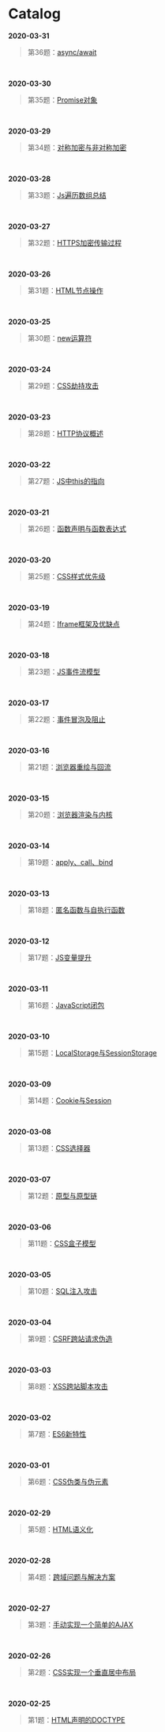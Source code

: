 # Catalog

**2020-03-31**
> 第36题：[async/await](https://github.com/WindrunnerMax/EveryDay/blob/master/JavaScript/async%E3%80%81await.md)

<br>

**2020-03-30**
> 第35题：[Promise对象](https://github.com/WindrunnerMax/EveryDay/blob/master/JavaScript/Promise%E5%AF%B9%E8%B1%A1.md)

<br>

**2020-03-29**
> 第34题：[对称加密与非对称加密](https://github.com/WindrunnerMax/EveryDay/blob/master/Browser/%E5%AF%B9%E7%A7%B0%E5%8A%A0%E5%AF%86%E4%B8%8E%E9%9D%9E%E5%AF%B9%E7%A7%B0%E5%8A%A0%E5%AF%86.md)

<br>

**2020-03-28**
> 第33题：[Js遍历数组总结](https://github.com/WindrunnerMax/EveryDay/blob/master/JavaScript/Js%E9%81%8D%E5%8E%86%E6%95%B0%E7%BB%84%E6%80%BB%E7%BB%93.md)

<br>

**2020-03-27**
> 第32题：[HTTPS加密传输过程](https://github.com/WindrunnerMax/EveryDay/blob/master/Browser/HTTPS%E5%8A%A0%E5%AF%86%E4%BC%A0%E8%BE%93%E8%BF%87%E7%A8%8B.md)

<br>

**2020-03-26**
> 第31题：[HTML节点操作](https://github.com/WindrunnerMax/EveryDay/blob/master/HTML/HTML%E8%8A%82%E7%82%B9%E6%93%8D%E4%BD%9C.md)

<br>

**2020-03-25**
> 第30题：[new运算符](https://github.com/WindrunnerMax/EveryDay/blob/master/JavaScript/new%E8%BF%90%E7%AE%97%E7%AC%A6.md)

<br>

**2020-03-24**
> 第29题：[CSS劫持攻击](https://github.com/WindrunnerMax/EveryDay/blob/master/Browser/CSS%E5%8A%AB%E6%8C%81%E6%94%BB%E5%87%BB.md)

<br>

**2020-03-23**
> 第28题：[HTTP协议概述](https://github.com/WindrunnerMax/EveryDay/blob/master/Browser/HTTP%E5%8D%8F%E8%AE%AE%E6%A6%82%E8%BF%B0.md)

<br>

**2020-03-22**
> 第27题：[JS中this的指向](https://github.com/WindrunnerMax/EveryDay/blob/master/JavaScript/JS%E4%B8%ADthis%E7%9A%84%E6%8C%87%E5%90%91.md)

<br>

**2020-03-21**
> 第26题：[函数声明与函数表达式](https://github.com/WindrunnerMax/EveryDay/blob/master/JavaScript/%E5%87%BD%E6%95%B0%E5%A3%B0%E6%98%8E%E4%B8%8E%E5%87%BD%E6%95%B0%E8%A1%A8%E8%BE%BE%E5%BC%8F.md)

<br>

**2020-03-20**
> 第25题：[CSS样式优先级](https://github.com/WindrunnerMax/EveryDay/blob/master/CSS/CSS%E6%A0%B7%E5%BC%8F%E4%BC%98%E5%85%88%E7%BA%A7.md)

<br>

**2020-03-19**
> 第24题：[Iframe框架及优缺点](https://github.com/WindrunnerMax/EveryDay/blob/master/HTML/Iframe%E6%A1%86%E6%9E%B6%E5%8F%8A%E4%BC%98%E7%BC%BA%E7%82%B9.md)

<br>

**2020-03-18**
> 第23题：[JS事件流模型](https://github.com/WindrunnerMax/EveryDay/blob/master/JavaScript/JS%E4%BA%8B%E4%BB%B6%E6%B5%81%E6%A8%A1%E5%9E%8B.md)

<br>

**2020-03-17**
> 第22题：[事件冒泡及阻止](https://github.com/WindrunnerMax/EveryDay/blob/master/JavaScript/%E4%BA%8B%E4%BB%B6%E5%86%92%E6%B3%A1%E5%8F%8A%E9%98%BB%E6%AD%A2.md)

<br>

**2020-03-16**
> 第21题：[浏览器重绘与回流](https://github.com/WindrunnerMax/EveryDay/blob/master/Browser/%E6%B5%8F%E8%A7%88%E5%99%A8%E9%87%8D%E7%BB%98%E4%B8%8E%E5%9B%9E%E6%B5%81.md)

<br>

**2020-03-15**
> 第20题：[浏览器渲染与内核](https://github.com/WindrunnerMax/EveryDay/blob/master/Browser/%E6%B5%8F%E8%A7%88%E5%99%A8%E6%B8%B2%E6%9F%93%E4%B8%8E%E5%86%85%E6%A0%B8.md)

<br>

**2020-03-14**
> 第19题：[apply、call、bind](https://github.com/WindrunnerMax/EveryDay/blob/master/JavaScript/apply%E3%80%81call%E3%80%81bind.md)

<br>

**2020-03-13**
> 第18题：[匿名函数与自执行函数](https://github.com/WindrunnerMax/EveryDay/blob/master/JavaScript/%E2%80%8B%E5%8C%BF%E5%90%8D%E5%87%BD%E6%95%B0%E4%B8%8E%E8%87%AA%E6%89%A7%E8%A1%8C%E5%87%BD%E6%95%B0.md)

<br>

**2020-03-12**
> 第17题：[JS变量提升](https://github.com/WindrunnerMax/EveryDay/blob/master/JavaScript/JS%E5%8F%98%E9%87%8F%E6%8F%90%E5%8D%87.md)

<br>

**2020-03-11**
> 第16题：[JavaScript闭包](https://github.com/WindrunnerMax/EveryDay/blob/master/JavaScript/JavaScript%E9%97%AD%E5%8C%85.md)

<br>

**2020-03-10**
> 第15题：[LocalStorage与SessionStorage](https://github.com/WindrunnerMax/EveryDay/blob/master/HTML/LocalStorage%E4%B8%8ESessionStorage.md)

<br>

**2020-03-09**
> 第14题：[Cookie与Session](https://github.com/WindrunnerMax/EveryDay/blob/master/HTML/Cookie%E4%B8%8ESession.md)

<br>

**2020-03-08**
> 第13题：[CSS选择器](https://github.com/WindrunnerMax/EveryDay/blob/master/CSS/CSS%E9%80%89%E6%8B%A9%E5%99%A8.md)

<br>

**2020-03-07**
> 第12题：[原型与原型链](https://github.com/WindrunnerMax/EveryDay/blob/master/JavaScript/%E5%8E%9F%E5%9E%8B%E4%B8%8E%E5%8E%9F%E5%9E%8B%E9%93%BE.md)

<br>

**2020-03-06**
> 第11题：[CSS盒子模型](https://github.com/WindrunnerMax/EveryDay/blob/master/CSS/CSS%E7%9B%92%E5%AD%90%E6%A8%A1%E5%9E%8B.md)

<br>

**2020-03-05**
> 第10题：[SQL注入攻击](https://github.com/WindrunnerMax/EveryDay/blob/master/Browser/SQL%E6%B3%A8%E5%85%A5.md)

<br>

**2020-03-04**
> 第9题：[CSRF跨站请求伪造](https://github.com/WindrunnerMax/EveryDay/blob/master/Browser/CSRF%E8%B7%A8%E7%AB%99%E8%AF%B7%E6%B1%82%E4%BC%AA%E9%80%A0.md)

<br>

**2020-03-03**
> 第8题：[XSS跨站脚本攻击](https://github.com/WindrunnerMax/EveryDay/blob/master/Browser/XSS%E8%B7%A8%E7%AB%99%E8%84%9A%E6%9C%AC%E6%94%BB%E5%87%BB.md)

<br>

**2020-03-02**
> 第7题：[ES6新特性](https://github.com/WindrunnerMax/EveryDay/blob/master/JavaScript/ES6%E6%96%B0%E7%89%B9%E6%80%A7.md)

<br>


**2020-03-01**
> 第6题：[CSS伪类与伪元素](https://github.com/WindrunnerMax/EveryDay/blob/master/CSS/%E4%BC%AA%E7%B1%BB%E4%B8%8E%E4%BC%AA%E5%85%83%E7%B4%A0.md)

<br>

**2020-02-29**
> 第5题：[HTML语义化](https://github.com/WindrunnerMax/EveryDay/blob/master/HTML/HTML%E8%AF%AD%E4%B9%89%E5%8C%96.md)

<br>

**2020-02-28**
> 第4题：[跨域问题与解决方案](https://github.com/WindrunnerMax/EveryDay/blob/master/Browser/%E8%B7%A8%E5%9F%9F%E9%97%AE%E9%A2%98.md)

<br>

**2020-02-27**
> 第3题：[手动实现一个简单的AJAX](https://github.com/WindrunnerMax/EveryDay/blob/master/JavaScript/%E6%89%8B%E5%8A%A8%E5%AE%9E%E7%8E%B0AJAX.md)

<br>

**2020-02-26**
> 第2题：[CSS实现一个垂直居中布局](https://github.com/WindrunnerMax/EveryDay/blob/master/CSS/%E5%B8%83%E5%B1%80%E5%9E%82%E7%9B%B4%E5%B1%85%E4%B8%AD.md)

<br>

**2020-02-25**
> 第1题：[HTML声明的DOCTYPE](https://github.com/WindrunnerMax/EveryDay/blob/master/HTML/DOCTYPE.md)